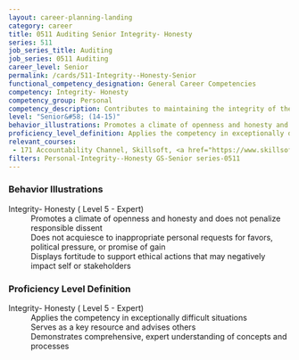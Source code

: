 ```yaml
---
layout: career-planning-landing
category: career
title: 0511 Auditing Senior Integrity- Honesty
series: 511
job_series_title: Auditing
job_series: 0511 Auditing
career_level: Senior
permalink: /cards/511-Integrity--Honesty-Senior
functional_competency_designation: General Career Competencies
competency: Integrity- Honesty
competency_group: Personal
competency_description: Contributes to maintaining the integrity of the organization; displays high standards of ethical conduct and understands the impact of violating these standards on an organization, self, and others; is trustworthy
level: "Senior&#58; (14-15)"
behavior_illustrations: Promotes a climate of openness and honesty and does not penalize responsible dissent ? Does not acquiesce to inappropriate personal requests for favors, political pressure, or promise of gain ? Displays fortitude to support ethical actions that may negatively impact self or stakeholders
proficiency_level_definition: Applies the competency in exceptionally difficult situations ? Serves as a key resource and advises others ? Demonstrates comprehensive, expert understanding of concepts and processes
relevant_courses: 
 - 171 Accountability Channel, Skillsoft, <a href="https://www.skillsoft.com/channel/accountability-98459290-f913-11e6-aad2-6b3c03be7fe8">https://www.skillsoft.com/channel/accountability-98459290-f913-11e6-aad2-6b3c03be7fe8</a>
filters: Personal-Integrity--Honesty GS-Senior series-0511
---
```


<div class="desktop:grid-col-6 margin-y-205">
  <div class="border-top-05 bg-white padding-2 shadow-5 height-full members-hover border-1px border-gray-30 border-top-orange radius-lg">
    <h3>Behavior Illustrations</h3>
    <dl class="text-base"><dt>Integrity- Honesty ( Level 5 - Expert)</dt><dd>Promotes a climate of openness and honesty and does not penalize responsible dissent </dd><dd> Does not acquiesce to inappropriate personal requests for favors, political pressure, or promise of gain </dd><dd> Displays fortitude to support ethical actions that may negatively impact self or stakeholders</dd></dl>
  </div>
</div>
<div class="desktop:grid-col-6 margin-y-205">
  <div class="border-top-05 bg-white padding-2 shadow-5 height-full members-hover border-1px border-gray-30 border-top-orange radius-lg">
    <h3>Proficiency Level Definition</h3>
    <dl class="text-base"><dt>Integrity- Honesty ( Level 5 - Expert)</dt><dd>Applies the competency in exceptionally difficult situations </dd><dd> Serves as a key resource and advises others </dd><dd> Demonstrates comprehensive, expert understanding of concepts and processes</dd></dl>
  </div>
</div>
